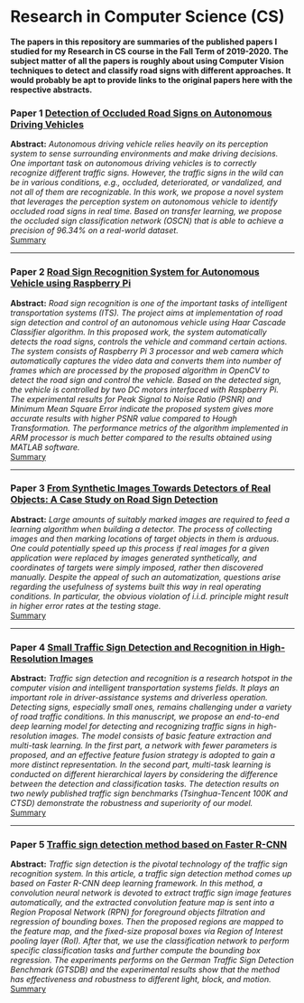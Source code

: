 # Research in Computer Science (CS)
**The papers in this repository are summaries of the published papers I studied for my Research in CS course in the Fall Term of 2019-2020.
The subject matter of all the papers is roughly about using Computer Vision techniques to detect and classify road signs with different approaches.
It would probably be apt to provide links to the original papers here with the respective abstracts.**

### Paper 1 [**Detection of Occluded Road Signs on Autonomous Driving Vehicles**](https://ieeexplore.ieee.org/document/8784797)  
**Abstract:** *Autonomous driving vehicle relies heavily on its perception system to sense surrounding environments and make driving decisions. One important task on autonomous driving vehicles is to correctly recognize different traffic signs. However, the traffic signs in the wild can be in various conditions, e.g., occluded, deteriorated, or vandalized, and not all of them are recognizable. In this work, we propose a novel system that leverages the perception system on autonomous vehicle to identify occluded road signs in real time. Based on transfer learning, we propose the occluded sign classification network (OSCN) that is able to achieve a precision of 96.34% on a real-world dataset.*  
[Summary](../master/Paper1.pdf)    

---

### Paper 2 [**Road Sign Recognition System for Autonomous Vehicle using Raspberry Pi**](https://ieeexplore.ieee.org/document/8728463)  
**Abstract:** *Road sign recognition is one of the important tasks of intelligent transportation systems (ITS). The project aims at implementation of road sign detection and control of an autonomous vehicle using Haar Cascade Classifier algorithm. In this proposed work, the system automatically detects the road signs, controls the vehicle and command certain actions. The system consists of Raspberry Pi 3 processor and web camera which automatically captures the video data and converts them into number of frames which are processed by the proposed algorithm in OpenCV to detect the road sign and control the vehicle. Based on the detected sign, the vehicle is controlled by two DC motors interfaced with Raspberry Pi. The experimental results for Peak Signal to Noise Ratio (PSNR) and Minimum Mean Square Error indicate the proposed system gives more accurate results with higher PSNR value compared to Hough Transformation. The performance metrics of the algorithm implemented in ARM processor is much better compared to the results obtained using MATLAB software.*  
[Summary](../master/Paper2.pdf)

---

### Paper 3 [**From Synthetic Images Towards Detectors of Real Objects: A Case Study on Road Sign Detection**](https://www.researchgate.net/publication/333417591_From_Synthetic_Images_Towards_Detectors_of_Real_Objects_A_Case_Study_on_Road_Sign_Detection)  
**Abstract:** *Large amounts of suitably marked images are required to feed a learning algorithm when building a detector. The process of collecting images and then marking locations of target objects in them is arduous. One could potentially speed up this process if real images for a given application were replaced by images generated synthetically, and coordinates of targets were simply imposed, rather then discovered manually. Despite the appeal of such an automatization, questions arise regarding the usefulness of systems built this way in real operating conditions. In particular, the obvious violation of i.i.d. principle might result in higher error rates at the testing stage.*  
[Summary](../master/Paper3.pdf)

---

### Paper 4 [**Small Traffic Sign Detection and Recognition in High-Resolution Images**](https://www.researchgate.net/publication/333863107_Small_Traffic_Sign_Detection_and_Recognition_in_High-Resolution_Images)  
**Abstract:** *Traffic sign detection and recognition is a research hotspot in the computer vision and intelligent transportation systems fields. It plays an important role in driver-assistance systems and driverless operation. Detecting signs, especially small ones, remains challenging under a variety of road traffic conditions. In this manuscript, we propose an end-to-end deep learning model for detecting and recognizing traffic signs in high-resolution images. The model consists of basic feature extraction and multi-task learning. In the first part, a network with fewer parameters is proposed, and an effective feature fusion strategy is adopted to gain a more distinct representation. In the second part, multi-task learning is conducted on different hierarchical layers by considering the difference between the detection and classification tasks. The detection results on two newly published traffic sign benchmarks (Tsinghua-Tencent 100K and CTSD) demonstrate the robustness and superiority of our model.*  
[Summary](../master/Paper4.pdf)

---

### Paper 5 [**Traffic sign detection method based on Faster R-CNN**](https://www.researchgate.net/publication/331901926_Traffic_sign_detection_method_based_on_Faster_R-CNN)  
**Abstract:** *Traffic sign detection is the pivotal technology of the traffic sign recognition system. In this article, a traffic sign detection method comes up based on Faster R-CNN deep learning framework. In this method, a convolution neural network is devoted to extract traffic sign image features automatically, and the extracted convolution feature map is sent into a Region Proposal Network (RPN) for foreground objects filtration and regression of bounding boxes. Then the proposed regions are mapped to the feature map, and the fixed-size proposal boxes via Region of Interest pooling layer (RoI). After that, we use the classification network to perform specific classification tasks and further compute the bounding box regression. The experiments performs on the German Traffic Sign Detection Benchmark (GTSDB) and the experimental results show that the method has effectiveness and robustness to different light, block, and motion.*  
[Summary](../master/Paper5.pdf)
